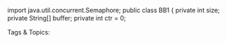 import java.util.concurrent.Semaphore;
public class BB1 {
private int size;
private String[] buﬀer;
private int ctr = 0;

   Tags & Topics:
   